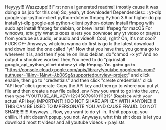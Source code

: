 Heyyyy!!! Wazzzupp!!! First non ai generated readme! (mostly cause it was doing a bs job for this one)
So, yeah, yt downloader!
Dependencies:::: 
yt-dlp
google-api-python-client
python-dotenv
ffmpeg
Python 3.6 or higher
do pip install yt-dlp google-api-python-client python-dotenv
Install ffmpeg with sudo apt install ffmpeg for debian, or brew install ffmpeg for macOS
For windows, idfk gfy
What ts does is lets you download any yt video or playlist from youtube as audio, or audio and video!!! Cool, right? Oh, it's not cool? FUCK OF-
Anyways, whatchu wanna do first is go to the latest download and down load the one called "yt" 
Now that you have that, you gonna go to wherever it is, and then if you're on linux debian, do "chmod +x yt" And no output = shouldve worked
Then,You need to do "pip install google_api_python_client dotenv yt-dlp ffmpeg. 
You gotta go to "https://console.cloud.google.com/apis/library/youtube.googleapis.com?authuser=1&inv=1&invt=Ab08Sg&supportedpurview=project" and click enable, then go to "credentials" and then click "create credentials" click "API key" click generate. Copy the API key and then go to where you put yt file and then create a new file called .env 
Now you want to go into the .env, then type "YOUTUBE_API_KEY=12345678910111213" (Replace with your actual API key) 
IMPORTANT!!! DO NOT SHARE API KEY WITH ANYONE!!!!! THIS CAN BE USED TO IMPERSONATE YOU AND CAUSE FRAUD. DO NOT SHARE!!!!!!!
Anyways... Now, you want to do yt -h. If shit pops up, you chillin. If shit doesn't popup, you not.
Anyways, what this shit does is let you download most tt videos and all youtube videos + playlists
